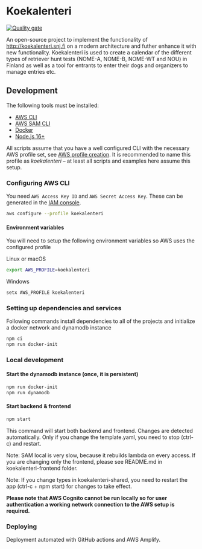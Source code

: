 # Koekalenteri

[![Quality gate](https://sonarcloud.io/api/project_badges/quality_gate?project=koekalenteri_koekalenteri)](https://sonarcloud.io/dashboard?id=koekalenteri_koekalenteri)

An open-source project to implement the functionality of <http://koekalenteri.snj.fi> on a modern architecture and futher enhance it with new functionality. Koekalenteri is used to create a calendar of the different types of retriever hunt tests (NOME-A, NOME-B, NOME-WT and NOU) in Finland as well as a tool for entrants to enter their dogs and organizers to manage entries etc.

## Development

The following tools must be installed:

* [AWS CLI](https://aws.amazon.com/cli/)
* [AWS SAM CLI](https://docs.aws.amazon.com/serverless-application-model/latest/developerguide/what-is-sam.html)
* [Docker](https://www.docker.com/get-started)
* [Node.js 16+](https://nodejs.org/)

All scripts assume that you have a well configured CLI with the necessary AWS profile set, see [AWS profile creation](https://docs.aws.amazon.com/cli/latest/userguide/cli-configure-profiles.html). It is recommended to name this profile as *koekalenteri* – at least all scripts and examples here assume this setup.

### Configuring AWS CLI

You need `AWS Access Key ID` and `AWS Secret Access Key`. These can be generated in the [IAM console](https://console.aws.amazon.com/iam/).

```bash
aws configure --profile koekalenteri
```

#### Environment variables

You will need to setup the following environment variables so AWS uses the configured profile

Linux or macOS

```bash
export AWS_PROFILE=koekalenteri
```

Windows

```ps1
setx AWS_PROFILE koekalenteri
```

### Setting up dependencies and services

Following commands install dependencies to all of the projects and initialize a docker network and dynamodb instance

```bash
npm ci
npm run docker-init
```

### Local development

#### Start the dynamodb instance (once, it is persistent)

```bash
npm run docker-init
npm run dynamodb
```

#### Start backend & frontend

```bash
npm start
```

This command will start both backend and frontend.
Changes are detected automatically. Only if you change the template.yaml, you need to stop (ctrl-c) and restart.

Note: SAM local is very slow, because it rebuilds lambda on every access. If you are changing only the frontend, please see README.md in koekalenteri-frontend folder.

Note: If you change types in koekalenteri-shared, you need to restart the app (ctrl-c + npm start) for changes to take effect.

**Please note that AWS Cognito cannot be run locally so for user authentication a working network connection to the AWS setup is required.**

### Deploying

Deployment automated with GitHub actions and AWS Amplify.

